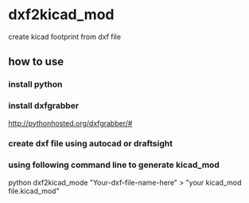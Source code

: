 # dxf2kicad_mod
create kicad footprint from dxf file

## how to use
### install python
### install dxfgrabber
http://pythonhosted.org/dxfgrabber/#
### create dxf file using autocad or draftsight
### using following command line to generate kicad_mod
python dxf2kicad_mode "Your-dxf-file-name-here" > "your kicad_mod file.kicad_mod"
